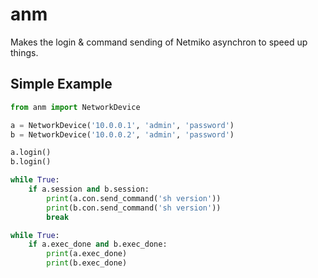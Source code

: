 # anm
Makes the login & command sending of Netmiko asynchron to speed up things.

## Simple Example
```python
from anm import NetworkDevice

a = NetworkDevice('10.0.0.1', 'admin', 'password')
b = NetworkDevice('10.0.0.2', 'admin', 'password')

a.login()
b.login()

while True:
    if a.session and b.session:
        print(a.con.send_command('sh version'))
        print(b.con.send_command('sh version'))
        break

while True:
    if a.exec_done and b.exec_done:
        print(a.exec_done)
        print(b.exec_done)
```

